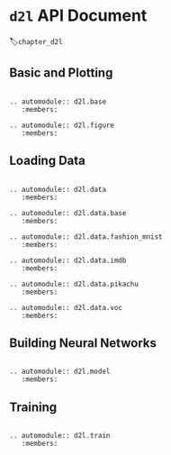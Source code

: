 # `d2l` API Document
:label:`chapter_d2l`

## Basic and Plotting

```eval_rst

.. automodule:: d2l.base
   :members:

.. automodule:: d2l.figure
   :members:

```

## Loading Data

```eval_rst

.. automodule:: d2l.data
   :members:

.. automodule:: d2l.data.base
   :members:

.. automodule:: d2l.data.fashion_mnist
   :members:

.. automodule:: d2l.data.imdb
   :members:

.. automodule:: d2l.data.pikachu
   :members:

.. automodule:: d2l.data.voc
   :members:

```

## Building Neural Networks

```eval_rst

.. automodule:: d2l.model
   :members:

```

## Training

```eval_rst

.. automodule:: d2l.train
   :members:

```
